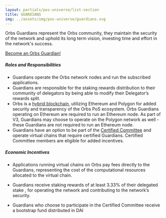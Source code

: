 ```yaml
---
layout: partials/pos-universe/list-section
title: GUARDIANS
img: ../assets/img/pos-universe/guardians.svg
---
```


Orbs Guardians represent the Orbs community, they maintain the security of the network and uphold its long term vision, investing time and effort in the network's success.

[Become an Orbs Guardian!](https://guardians.orbs.network/ "button")

##### Roles and Responsibilities

- Guardians operate the Orbs network nodes and run the subscribed applications.
- Guardians are responsible for the staking rewards distribution to their community of delegators by being able to modify their Delegator’s rewards split.
- Orbs is a [hybrid blockchain](white-papers/orbs-pos-v2-the-age-of-guardians-section-pos-on-ethereum), utilizing Ethereum and Polygon for added security and transparency of the Orbs PoS ecosystem. Orbs Guardians operating on Ethereum are required to run an Ethereum node. As part of V3, Guardians may choose to operate on the Polygon network as well - these Guardians are not required to run an Ethereum node. 
- Guardians have an option to be part of the [Certified Committee](white-papers/orbs-pos-v2-the-age-of-guardians-section-election-committees) and operate virtual chains that require certified Guardians. Certified Committee members are eligible for added incentives.


##### Economic Incentives

- Applications running virtual chains on Orbs pay fees directly to the Guardians, representing the cost of the computational resources allocated to the virtual chain.

- Guardians receive staking rewards of at least 3.33% of their delegated stake , for operating the network and contributing to the network’s security.

- Guardians who choose to participate in the Certified Committee receive a bootstrap fund distributed in DAI
